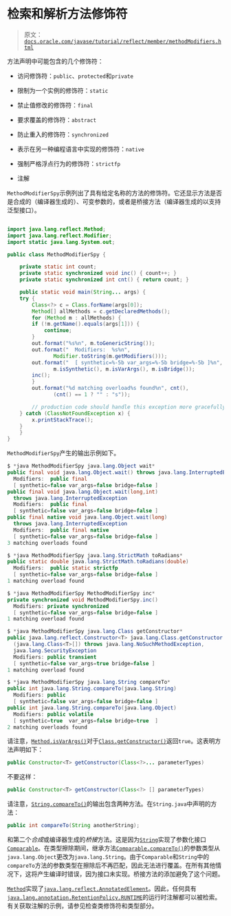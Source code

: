 # 检索和解析方法修饰符

> 原文：[`docs.oracle.com/javase/tutorial/reflect/member/methodModifiers.html`](https://docs.oracle.com/javase/tutorial/reflect/member/methodModifiers.html)

方法声明中可能包含的几个修饰符：

+   访问修饰符：`public`、`protected`和`private`

+   限制为一个实例的修饰符：`static`

+   禁止值修改的修饰符：`final`

+   要求覆盖的修饰符：`abstract`

+   防止重入的修饰符：`synchronized`

+   表示在另一种编程语言中实现的修饰符：`native`

+   强制严格浮点行为的修饰符：`strictfp`

+   注解

``MethodModifierSpy``示例列出了具有给定名称的方法的修饰符。它还显示方法是否是合成的（编译器生成的）、可变参数的，或者是桥接方法（编译器生成的以支持泛型接口）。

```java

import java.lang.reflect.Method;
import java.lang.reflect.Modifier;
import static java.lang.System.out;

public class MethodModifierSpy {

    private static int count;
    private static synchronized void inc() { count++; }
    private static synchronized int cnt() { return count; }

    public static void main(String... args) {
	try {
	    Class<?> c = Class.forName(args[0]);
	    Method[] allMethods = c.getDeclaredMethods();
	    for (Method m : allMethods) {
		if (!m.getName().equals(args[1])) {
		    continue;
		}
		out.format("%s%n", m.toGenericString());
		out.format("  Modifiers:  %s%n",
			   Modifier.toString(m.getModifiers()));
		out.format("  [ synthetic=%-5b var_args=%-5b bridge=%-5b ]%n",
			   m.isSynthetic(), m.isVarArgs(), m.isBridge());
		inc();
	    }
	    out.format("%d matching overload%s found%n", cnt(),
		       (cnt() == 1 ? "" : "s"));

        // production code should handle this exception more gracefully
	} catch (ClassNotFoundException x) {
	    x.printStackTrace();
	}
    }
}

```

``MethodModifierSpy``产生的输出示例如下。

```java
$ *java MethodModifierSpy java.lang.Object wait*
public final void java.lang.Object.wait() throws java.lang.InterruptedException
  Modifiers:  public final
  [ synthetic=false var_args=false bridge=false ]
public final void java.lang.Object.wait(long,int)
  throws java.lang.InterruptedException
  Modifiers:  public final
  [ synthetic=false var_args=false bridge=false ]
public final native void java.lang.Object.wait(long)
  throws java.lang.InterruptedException
  Modifiers:  public final native
  [ synthetic=false var_args=false bridge=false ]
3 matching overloads found

```

```java
$ *java MethodModifierSpy java.lang.StrictMath toRadians*
public static double java.lang.StrictMath.toRadians(double)
  Modifiers:  public static strictfp
  [ synthetic=false var_args=false bridge=false ]
1 matching overload found

```

```java
$ *java MethodModifierSpy MethodModifierSpy inc*
private synchronized void MethodModifierSpy.inc()
  Modifiers: private synchronized
  [ synthetic=false var_args=false bridge=false ]
1 matching overload found

```

```java
$ *java MethodModifierSpy java.lang.Class getConstructor*
public java.lang.reflect.Constructor<T> java.lang.Class.getConstructor
  (java.lang.Class<T>[]) throws java.lang.NoSuchMethodException,
  java.lang.SecurityException
  Modifiers: public transient
  [ synthetic=false var_args=true bridge=false ]
1 matching overload found

```

```java
$ *java MethodModifierSpy java.lang.String compareTo*
public int java.lang.String.compareTo(java.lang.String)
  Modifiers: public
  [ synthetic=false var_args=false bridge=false ]
public int java.lang.String.compareTo(java.lang.Object)
  Modifiers: public volatile
  [ synthetic=true  var_args=false bridge=true  ]
2 matching overloads found

```

请注意，[`Method.isVarArgs()`](https://docs.oracle.com/javase/8/docs/api/java/lang/reflect/Method.html#isVarArgs--)对于[`Class.getConstructor()`](https://docs.oracle.com/javase/8/docs/api/java/lang/Class.html#getConstructor-java.lang.Class...-)返回`true`。这表明方法声明如下：

```java
public Constructor<T> getConstructor(Class<?>... parameterTypes)

```

不要这样：

```java
public Constructor<T> getConstructor(Class<?> [] parameterTypes)

```

请注意，[`String.compareTo()`](https://docs.oracle.com/javase/8/docs/api/java/lang/String.html#compareTo-java.lang.String-)的输出包含两种方法。在`String.java`中声明的方法：

```java
public int compareTo(String anotherString);

```

和第二个*合成*或编译器生成的*桥接*方法。这是因为[`String`](https://docs.oracle.com/javase/8/docs/api/java/lang/String.html)实现了参数化接口[`Comparable`](https://docs.oracle.com/javase/8/docs/api/java/lang/Comparable.html)。在类型擦除期间，继承方法[`Comparable.compareTo()`](https://docs.oracle.com/javase/8/docs/api/java/lang/Comparable.html#compareTo-T-)的参数类型从`java.lang.Object`更改为`java.lang.String`。由于`Comparable`和`String`中的`compareTo`方法的参数类型在擦除后不再匹配，因此无法进行覆盖。在所有其他情况下，这将产生编译时错误，因为接口未实现。桥接方法的添加避免了这个问题。

[`Method`](https://docs.oracle.com/javase/8/docs/api/java/lang/reflect/Method.html)实现了[`java.lang.reflect.AnnotatedElement`](https://docs.oracle.com/javase/8/docs/api/java/lang/reflect/AnnotatedElement.html)。因此，任何具有[`java.lang.annotation.RetentionPolicy.RUNTIME`](https://docs.oracle.com/javase/8/docs/api/java/lang/annotation/RetentionPolicy.html#RUNTIME)的运行时注解都可以被检索。有关获取注解的示例，请参见检查类修饰符和类型部分。
